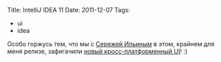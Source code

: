 Title: IntelliJ IDEA 11
Date: 2011-12-07
Tags: 
  - ui
  - idea

<div class="text">Особо горжусь тем, что мы с <a href="http://iserge.tumblr.com/tagged/favorite">Сережей Ильиным</a> в этом, крайнем для меня релизе, зафигачили <a href="http://spleaner.appspot.com/idea-ui-diff/idea-ui-diff.html">новый кросс-платформенный UI</a>! :)</div>